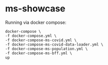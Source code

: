 # ms-showcase

Running via docker compose:
```
docker-compose \
-f docker-compose.yml \
-f docker-compose-ms-covid.yml \
-f docker-compose-ms-covid-data-loader.yml \
-f docker-compose-ms-population.yml \
-f docker-compose-ms-bff.yml \
up
```